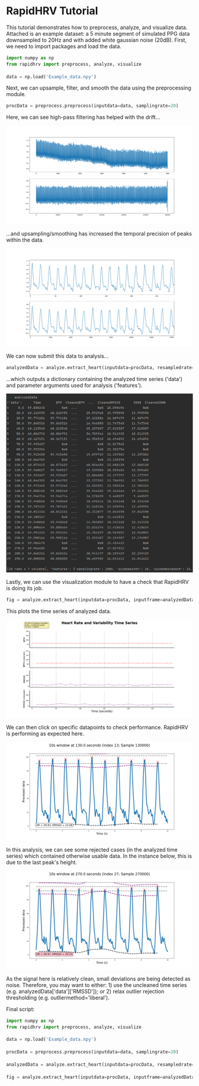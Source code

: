 # RapidHRV Tutorial

This tutorial demonstrates how to preprocess, analyze, and visualize data. Attached is an example dataset: a 5 minute 
segment of simulated PPG data downsampled to 20Hz and with added white gaussian noise (20dB). First, we need to import 
packages and load the data.

```python
import numpy as np
from rapidhrv import preprocess, analyze, visualize

data = np.load('Example_data.npy')
```

Next, we can upsample, filter, and smooth the data using the preprocessing module.

```python
procData = preprocess.preprocess(inputdata=data, samplingrate=20)
```

Here, we can see high-pass filtering has helped with the drift...

![Example_overview](../Images/Example_data_overview.png)

...and upsampling/smoothing has increased the temporal precision of peaks within the data.

![Example_peaks](../Images/Example_data_peaks.png)


We can now submit this data to analysis...

```python
analyzedData = analyze.extract_heart(inputdata=procData, resampledrate=1000)
```
...which outputs a dictionary containing the analyzed time series ('data') and parameter arguments used for analysis 
('features').

![Example_peaks](../Images/Analyzed_output.png)

Lastly, we can use the visualization module to have a check that RapidHRV is doing its job.


```python
fig = analyze.extract_heart(inputdata=procData, inputframe=analyzedData)
```

This plots the time series of analyzed data.

![Example_viz](../Images/Tutorial_time_series.png)

We can then click on specific datapoints to check performance. RapidHRV is performing as expected here.

![Example_viz2](../Images/Click.png)

In this analysis, we can see some rejected cases (in the analyzed time series) which contained otherwise usable
data. In the instance below, this is due to the last peak's height.

![Example_viz2](../Images/Click_Reject.png)

As the signal here is relatively clean, small deviations are being detected as noise. Therefore, you may want to 
either: 1) use the uncleaned time series (e.g. analyzedData['data']['RMSSD']); or 2) relax outlier rejection thresholding (e.g. outliermethod='liberal').

Final script:


```python
import numpy as np
from rapidhrv import preprocess, analyze, visualize

data = np.load('Example_data.npy')

procData = preprocess.preprocess(inputdata=data, samplingrate=20)

analyzedData = analyze.extract_heart(inputdata=procData, resampledrate=1000)

fig = analyze.extract_heart(inputdata=procData, inputframe=analyzedData)
```
